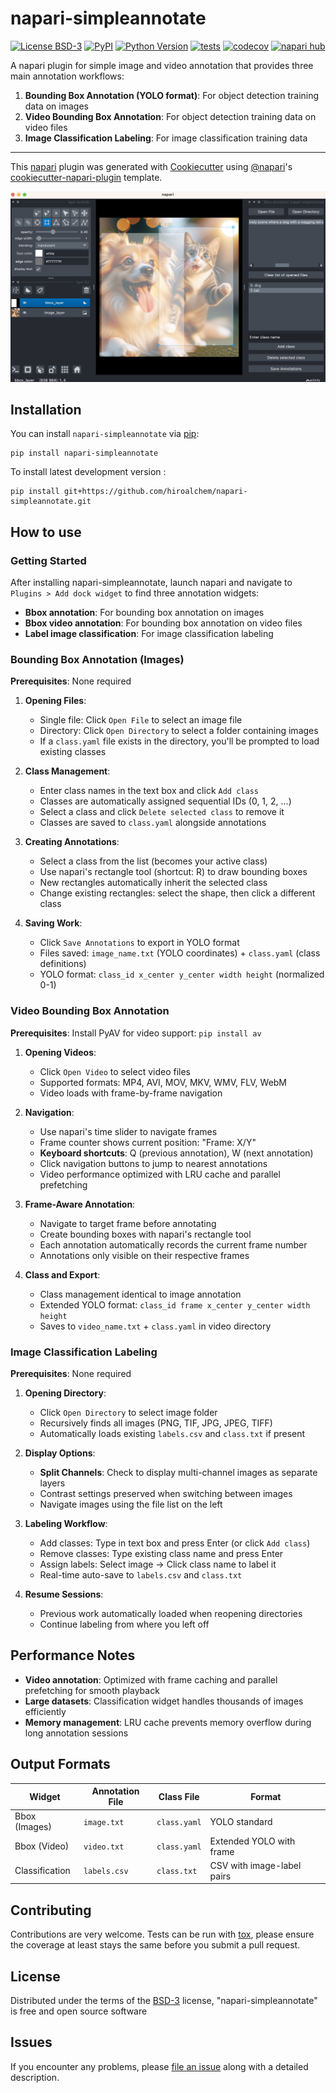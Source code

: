 # napari-simpleannotate

[![License BSD-3](https://img.shields.io/pypi/l/napari-simpleannotate.svg?color=green)](https://github.com/hiroalchem/napari-simpleannotate/raw/main/LICENSE)
[![PyPI](https://img.shields.io/pypi/v/napari-simpleannotate.svg?color=green)](https://pypi.org/project/napari-simpleannotate)
[![Python Version](https://img.shields.io/pypi/pyversions/napari-simpleannotate.svg?color=green)](https://python.org)
[![tests](https://github.com/hiroalchem/napari-simpleannotate/workflows/tests/badge.svg)](https://github.com/hiroalchem/napari-simpleannotate/actions)
[![codecov](https://codecov.io/gh/hiroalchem/napari-simpleannotate/branch/main/graph/badge.svg)](https://codecov.io/gh/hiroalchem/napari-simpleannotate)
[![napari hub](https://img.shields.io/endpoint?url=https://api.napari-hub.org/shields/napari-simpleannotate)](https://napari-hub.org/plugins/napari-simpleannotate)

A napari plugin for simple image and video annotation that provides three main annotation workflows:

1. **Bounding Box Annotation (YOLO format)**: For object detection training data on images
2. **Video Bounding Box Annotation**: For object detection training data on video files
3. **Image Classification Labeling**: For image classification training data

----------------------------------

This [napari] plugin was generated with [Cookiecutter] using [@napari]'s [cookiecutter-napari-plugin] template.

<!--
Don't miss the full getting started guide to set up your new package:
https://github.com/napari/cookiecutter-napari-plugin#getting-started

and review the napari docs for plugin developers:
https://napari.org/stable/plugins/index.html
-->

![overview](https://github.com/hiroalchem/napari-simpleannotate/raw/main/images/dog_and_cat.jpg)


## Installation

You can install `napari-simpleannotate` via [pip]:

    pip install napari-simpleannotate



To install latest development version :

    pip install git+https://github.com/hiroalchem/napari-simpleannotate.git


## How to use

### Getting Started

After installing napari-simpleannotate, launch napari and navigate to `Plugins > Add dock widget` to find three annotation widgets:

- **Bbox annotation**: For bounding box annotation on images
- **Bbox video annotation**: For bounding box annotation on video files  
- **Label image classification**: For image classification labeling

### Bounding Box Annotation (Images)

**Prerequisites**: None required

1. **Opening Files**:
   - Single file: Click `Open File` to select an image file
   - Directory: Click `Open Directory` to select a folder containing images
   - If a `class.yaml` file exists in the directory, you'll be prompted to load existing classes

2. **Class Management**:
   - Enter class names in the text box and click `Add class`
   - Classes are automatically assigned sequential IDs (0, 1, 2, ...)
   - Select a class and click `Delete selected class` to remove it
   - Classes are saved to `class.yaml` alongside annotations

3. **Creating Annotations**:
   - Select a class from the list (becomes your active class)
   - Use napari's rectangle tool (shortcut: R) to draw bounding boxes
   - New rectangles automatically inherit the selected class
   - Change existing rectangles: select the shape, then click a different class

4. **Saving Work**:
   - Click `Save Annotations` to export in YOLO format
   - Files saved: `image_name.txt` (YOLO coordinates) + `class.yaml` (class definitions)
   - YOLO format: `class_id x_center y_center width height` (normalized 0-1)

### Video Bounding Box Annotation

**Prerequisites**: Install PyAV for video support: `pip install av`

1. **Opening Videos**:
   - Click `Open Video` to select video files
   - Supported formats: MP4, AVI, MOV, MKV, WMV, FLV, WebM
   - Video loads with frame-by-frame navigation

2. **Navigation**:
   - Use napari's time slider to navigate frames
   - Frame counter shows current position: "Frame: X/Y"
   - **Keyboard shortcuts**: Q (previous annotation), W (next annotation)
   - Click navigation buttons to jump to nearest annotations
   - Video performance optimized with LRU cache and parallel prefetching

3. **Frame-Aware Annotation**:
   - Navigate to target frame before annotating
   - Create bounding boxes with napari's rectangle tool
   - Each annotation automatically records the current frame number
   - Annotations only visible on their respective frames

4. **Class and Export**:
   - Class management identical to image annotation
   - Extended YOLO format: `class_id frame x_center y_center width height`
   - Saves to `video_name.txt` + `class.yaml` in video directory

### Image Classification Labeling

**Prerequisites**: None required

1. **Opening Directory**:
   - Click `Open Directory` to select image folder
   - Recursively finds all images (PNG, TIF, JPG, JPEG, TIFF)
   - Automatically loads existing `labels.csv` and `class.txt` if present

2. **Display Options**:
   - **Split Channels**: Check to display multi-channel images as separate layers
   - Contrast settings preserved when switching between images
   - Navigate images using the file list on the left

3. **Labeling Workflow**:
   - Add classes: Type in text box and press Enter (or click `Add class`)
   - Remove classes: Type existing class name and press Enter
   - Assign labels: Select image → Click class name to label it
   - Real-time auto-save to `labels.csv` and `class.txt`

4. **Resume Sessions**:
   - Previous work automatically loaded when reopening directories
   - Continue labeling from where you left off

## Performance Notes

- **Video annotation**: Optimized with frame caching and parallel prefetching for smooth playback
- **Large datasets**: Classification widget handles thousands of images efficiently  
- **Memory management**: LRU cache prevents memory overflow during long annotation sessions

## Output Formats

| Widget | Annotation File | Class File | Format |
|--------|----------------|------------|---------|
| Bbox (Images) | `image.txt` | `class.yaml` | YOLO standard |
| Bbox (Video) | `video.txt` | `class.yaml` | Extended YOLO with frame |
| Classification | `labels.csv` | `class.txt` | CSV with image-label pairs |


## Contributing

Contributions are very welcome. Tests can be run with [tox], please ensure
the coverage at least stays the same before you submit a pull request.

## License

Distributed under the terms of the [BSD-3] license,
"napari-simpleannotate" is free and open source software

## Issues

If you encounter any problems, please [file an issue] along with a detailed description.

[napari]: https://github.com/napari/napari
[Cookiecutter]: https://github.com/audreyr/cookiecutter
[@napari]: https://github.com/napari
[MIT]: http://opensource.org/licenses/MIT
[BSD-3]: http://opensource.org/licenses/BSD-3-Clause
[GNU GPL v3.0]: http://www.gnu.org/licenses/gpl-3.0.txt
[GNU LGPL v3.0]: http://www.gnu.org/licenses/lgpl-3.0.txt
[Apache Software License 2.0]: http://www.apache.org/licenses/LICENSE-2.0
[Mozilla Public License 2.0]: https://www.mozilla.org/media/MPL/2.0/index.txt
[cookiecutter-napari-plugin]: https://github.com/napari/cookiecutter-napari-plugin

[file an issue]: https://github.com/hiroalchem/napari-simpleannotate/issues

[napari]: https://github.com/napari/napari
[tox]: https://tox.readthedocs.io/en/latest/
[pip]: https://pypi.org/project/pip/
[PyPI]: https://pypi.org/
